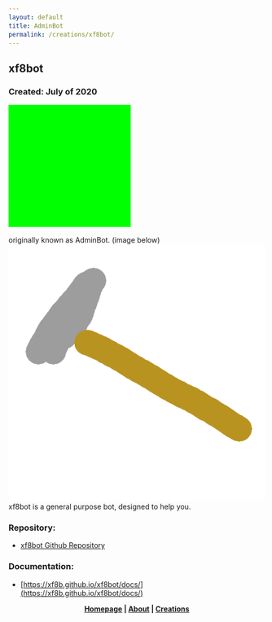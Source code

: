 ```yaml
---
layout: default
title: AdminBot
permalink: /creations/xf8bot/
---
```

## xf8bot
### Created: July of 2020
![xf8bot](https://github.com/xf8b/xf8b.github.io/blob/master/images/xf8bot.jpeg?raw=true)    

originally known as AdminBot. (image below)  
![AdminBot](https://github.com/xf8b/xf8b.github.io/blob/master/images/adminbot.png?raw=true)   
xf8bot is a general purpose bot, designed to help you.
### Repository:
* [xf8bot Github Repository](https://github.com/xf8b/xf8bot)

### Documentation:
* [https://xf8b.github.io/xf8bot/docs/](https://xf8b.github.io/xf8bot/docs/)
<p align="center">
  <strong> <a href="https://xf8b.github.io">Homepage</a> | <a href="https://xf8b.github.io/about/">About</a> | <a href="https://xf8b.github.io/creations/">Creations</a> </strong>
</p>
